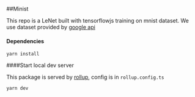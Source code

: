 ##Minist

This repo is a LeNet built with tensorflowjs training on mnist dataset.
We use dataset provided by [google api](https://storage.googleapis.com/learnjs-data/model-builder/mnist_images.png)

#### Dependencies

```yarn install```

####Start local dev server

This package is served by [rollup](https://rollupjs.org/guide/en/), config is in `rollup.config.ts`

```yarn dev```

